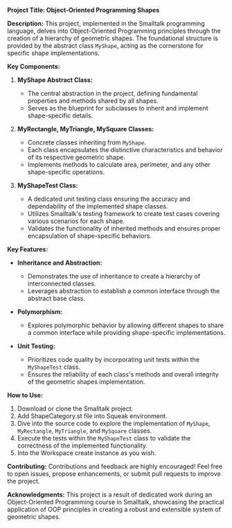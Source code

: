 **Project Title: Object-Oriented Programming Shapes**

**Description:**
This project, implemented in the Smalltalk programming language, delves into Object-Oriented Programming principles through the creation of a hierarchy of geometric shapes. The foundational structure is provided by the abstract class `MyShape`, acting as the cornerstone for specific shape implementations.

**Key Components:**

1. **MyShape Abstract Class:**
   - The central abstraction in the project, defining fundamental properties and methods shared by all shapes.
   - Serves as the blueprint for subclasses to inherit and implement shape-specific details.

2. **MyRectangle, MyTriangle, MySquare Classes:**
   - Concrete classes inheriting from `MyShape`.
   - Each class encapsulates the distinctive characteristics and behavior of its respective geometric shape.
   - Implements methods to calculate area, perimeter, and any other shape-specific operations.

3. **MyShapeTest Class:**
   - A dedicated unit testing class ensuring the accuracy and dependability of the implemented shape classes.
   - Utilizes Smalltalk's testing framework to create test cases covering various scenarios for each shape.
   - Validates the functionality of inherited methods and ensures proper encapsulation of shape-specific behaviors.

**Key Features:**

- **Inheritance and Abstraction:**
  - Demonstrates the use of inheritance to create a hierarchy of interconnected classes.
  - Leverages abstraction to establish a common interface through the abstract base class.

- **Polymorphism:**
  - Explores polymorphic behavior by allowing different shapes to share a common interface while providing shape-specific implementations.

- **Unit Testing:**
  - Prioritizes code quality by incorporating unit tests within the `MyShapeTest` class.
  - Ensures the reliability of each class's methods and overall integrity of the geometric shapes implementation.

**How to Use:**
1. Download or clone the Smalltalk project.
2. Add ShapeCategory.st file into Squeak environment.
3. Dive into the source code to explore the implementation of `MyShape`, `MyRectangle`, `MyTriangle`, and `MySquare` classes.
4. Execute the tests within the `MyShapeTest` class to validate the correctness of the implemented functionality.
5. Into the Workspace create instance as you wish.

**Contributing:**
Contributions and feedback are highly encouraged! Feel free to open issues, propose enhancements, or submit pull requests to improve the project.

**Acknowledgments:**
This project is a result of dedicated work during an Object-Oriented Programming course in Smalltalk, showcasing the practical application of OOP principles in creating a robust and extensible system of geometric shapes.

